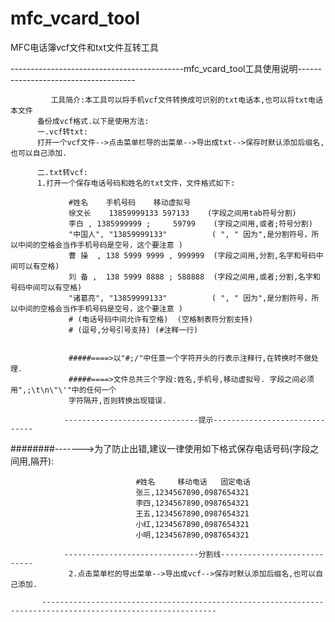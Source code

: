 # mfc_vcard_tool
MFC电话簿vcf文件和txt文件互转工具

-------------------------------------------mfc_vcard_tool工具使用说明-------------------------------------
         
             工具简介:本工具可以将手机vcf文件转换成可识别的txt电话本,也可以将txt电话本文件
          备份成vcf格式.以下是使用方法:
          一.vcf转txt:
          打开一个vcf文件-->点击菜单栏导的出菜单-->导出成txt-->保存时默认添加后缀名,也可以自己添加.
        
          二.txt转vcf:
          1.打开一个保存电话号码和姓名的txt文件，文件格式如下:

                 #姓名	手机号码	移动虚拟号   
                 徐文长	13859999133	597133    (字段之间用tab符号分割)    
                 李白 , 1385999999 ;     59799    (字段之间用,或者;符号分割)         
                 "中国人", "13859999133"          ( ", " 因为",是分割符号，所以中间的空格会当作手机号码是空号，这个要注意 )
                 曹 操  , 138 5999 9999 , 999999  (字段之间用,分割,名字和号码中间可以有空格)     
                 刘 备 ,  138 5999 8888 ; 588888  (字段之间用,或者;分割,名字和号码中间可以有空格)
                 "诸葛亮", "13859999133"          ( ", " 因为",是分割符号，所以中间的空格会当作手机号码是空号，这个要注意 )
                 # (电话号码中间允许有空格)  (空格制表符分割支持)
                 # (逗号,分号引号支持) (#注释一行)


                 #####====>以"#;/"中任意一个字符开头的行表示注释行,在转换时不做处理.
                 #####====>文件总共三个字段:姓名,手机号,移动虚拟号. 字段之间必须用",;\t\n\"\'"中的任何一个
                 字符隔开,否则转换出现错误.  

                ------------------------------提示------------------------------
 ########------->为了防止出错,建议一律使用如下格式保存电话号码(字段之间用,隔开):

                                #姓名     移动电话   固定电话
                                张三,1234567890,0987654321
                                李四,1234567890,0987654321
                                王五,1234567890,0987654321
                                小红,1234567890,0987654321
                                小明,1234567890,0987654321 

                ------------------------------分割线----------------------------
                 2.点击菜单栏的导出菜单-->导出成vcf-->保存时默认添加后缀名,也可以自己添加.
             
           -------------------------------------------------------------------------------------------------------------
